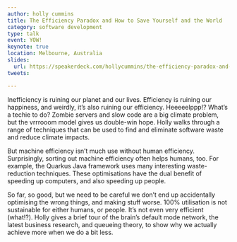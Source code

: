 ```yaml
---
author: holly cummins
title: The Efficiency Paradox and How to Save Yourself and the World
category: software development
type: talk
event: YOW!
keynote: true
location: Melbourne, Australia
slides:
  url: https://speakerdeck.com/hollycummins/the-efficiency-paradox-and-how-to-save-yourself-and-the-world-a96d352f-22d3-4151-9140-f16692e2a03a
tweets:

---
```

Inefficiency is ruining our planet and our lives. Efficiency is ruining our happiness, and weirdly, it’s also ruining our efficiency. Heeeeelppp!? What’s a techie to do? Zombie servers and slow code are a big climate problem, but the vrrrooom model gives us double-win hope. Holly walks through a range of techniques that can be used to find and eliminate software waste and reduce climate impacts. 

But machine efficiency isn’t much use without human efficiency. Surprisingly, sorting out machine efficiency often helps humans, too. For example, the Quarkus Java framework uses many interesting waste-reduction techniques. These optimisations have the dual benefit of speeding up computers, and also speeding up people.   

So far, so good, but we need to be careful we don’t end up accidentally optimising the wrong things, and making stuff worse. 100% utilisation is not sustainable for either humans, or people. It’s not even very efficient (what!?). Holly gives a brief tour of the brain’s default mode network, the latest business research, and queueing theory, to show why we actually achieve more when we do a bit less. 
